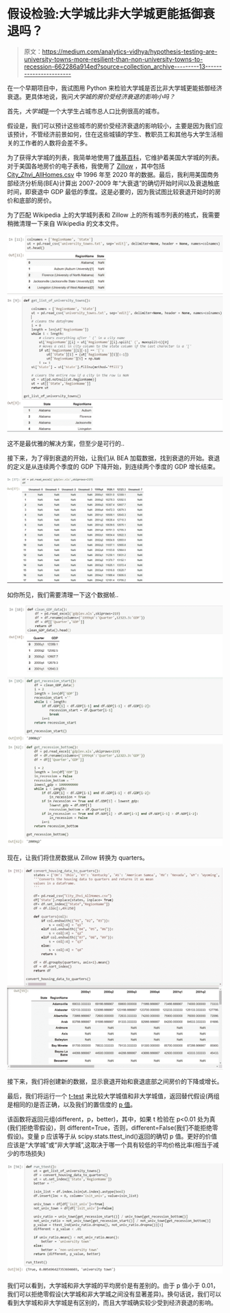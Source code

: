 # 假设检验:大学城比非大学城更能抵御衰退吗？

> 原文：<https://medium.com/analytics-vidhya/hypothesis-testing-are-university-towns-more-resilient-than-non-university-towns-to-recession-662286a914ed?source=collection_archive---------13----------------------->

在一个早期项目中，我试图用 Python 来检验大学城是否比非大学城更能抵御经济衰退。更具体地说，我问*大学城的房价受经济衰退的影响小吗？*

首先，*大学城*是一个大学生占城市总人口比例很高的城市。

假设是，我们可以预计这些城市的房价受经济衰退的影响较小，主要是因为我们应该预计，不管经济前景如何，住在这些城镇的学生、教职员工和其他与大学生活相关的工作者的人数将会差不多。

为了获得大学城的列表，我简单地使用了[维基百科](https://en.wikipedia.org/wiki/List_of_college_towns#College_towns_in_the_United_States)，它维护着美国大学城的列表。对于美国各地房价的电子表格，我使用了 [Zillow](https://www.zillow.com/research/data/) ，其中包括 [City_Zhvi_AllHomes.csv](http://files.zillowstatic.com/research/public/City/City_Zhvi_AllHomes.csv) 中 1996 年至 2020 年的数据。最后，我利用美国商务部经济分析局(BEA)计算出 2007-2009 年“大衰退”的确切开始时间以及衰退触底时间，即衰退中 GDP 最低的季度。这是必要的，因为我试图比较衰退开始时的房价和底部的房价。

为了匹配 Wikipedia 上的大学城列表和 Zillow 上的所有城市列表的格式，我需要稍微清理一下来自 Wikipedia 的文本文件。

![](img/6691a4e76060bb19c821fb0741ef5a14.png)![](img/a11ce92f93aabb41e2b9ddf479bc3c8e.png)

这不是最优雅的解决方案，但至少是可行的..

接下来，为了得到衰退的开始，让我们从 BEA 加载数据，找到衰退的开始。衰退的定义是从连续两个季度的 GDP 下降开始，到连续两个季度的 GDP 增长结束。

![](img/28c5fe73e2307723560f86c6f2663049.png)

如你所见，我们需要清理一下这个数据帧..

![](img/371a6e7ebcc22611d34d65c66170a641.png)![](img/bb4f0f4d1a55aa89c7ad8f3ae28ef771.png)![](img/cee9d0dac2cf96ec41c8e0cb5dc5e6ae.png)

现在，让我们将住房数据从 Zillow 转换为 quarters。

![](img/c00f131a65179b74fc35b1add312fb74.png)![](img/deae39640bd051c293d5f4de1cd86887.png)

接下来，我们将创建新的数据，显示衰退开始和衰退底部之间房价的下降或增长。

最后，我们将运行一个 [t-test](https://en.wikipedia.org/wiki/Student%27s_t-test) 来比较大学城值和非大学城值，返回替代假设(两组是相同的)是否正确，以及我们的置信度的 [p 值](https://en.wikipedia.org/wiki/P-value)。

该函数将返回元组(different，p，better)，其中，如果 t 检验在 p<0.01 处为真(我们拒绝零假设)，则 different=True，否则，different=False(我们不能拒绝零假设)。变量 p 应该等于从 scipy.stats.ttest_ind()返回的确切 p 值。更好的价值应该是“大学城”或“非大学城”,这取决于哪一个具有较低的平均价格比率(相当于减少的市场损失)

![](img/09d95269ebfa400553d980b9a1c43690.png)

我们可以看到，大学城和非大学城的平均房价是有差别的。由于 p 值小于 0.01，我们可以拒绝零假设(大学城和非大学城之间没有显著差异)。换句话说，我们可以看到大学城和非大学城是有区别的，而且大学城确实较少受到经济衰退的影响。